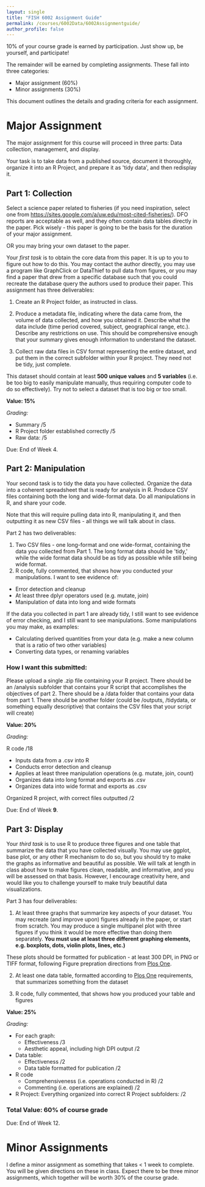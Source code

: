 ```yaml
---
layout: single
title: "FISH 6002 Assignment Guide"
permalink: /courses/6002Data/6002Assignmentguide/
author_profile: false
---
```


10% of your course grade is earned by participation. Just show up, be yourself, and participate!

The remainder will be earned by completing assignments. These fall into three categories:

- Major assignment (60%)
- Minor assignments (30%)

This document outlines the details and grading criteria for each assignment.

# Major Assignment
 
The major assignment for this course will proceed in three parts: Data collection, management, and display.

Your task is to take data from a published source, document it thoroughly, organize it into an R Project, and prepare it as 'tidy data', and then redisplay it. 

## Part 1: Collection

Select a science paper related to fisheries (if you need inspiration, select one from https://sites.google.com/a/uw.edu/most-cited-fisheries/). DFO reports are acceptable as well, and they often contain data tables directly in the paper. Pick wisely - this paper is going to be the basis for the duration of your major assignment.

OR you may bring your own dataset to the paper. 

Your *first task* is to obtain the core data from this paper. It is up to you to figure out how to do this. You may contact the author directly, you may use a program like GraphClick or DataThief to pull data from figures, or you may find a paper that drew from a specific database such that you could recreate the database query the authors used to produce their paper. This assignment has three deliverables:

1. Create an R Project folder, as instructed in class. 

2. Produce a metadata file, indicating where the data came from, the volume of data collected, and how you obtained it. Describe what the data include (time period covered, subject, geographical range, etc.). Describe any restrictions on use. This should be comprehensive enough that your summary gives enough information to understand the dataset.

3. Collect raw data files in CSV format representing the entire dataset, and put them in the correct subfolder within your R project. They need not be tidy, just complete.

This dataset should contain at least **500 unique values** and **5 variables** (i.e. be too big to easily manipulate manually, thus requiring computer code to do so effectively). Try not to select a dataset that is too big or too small.

**Value: 15%**

*Grading:*

- Summary /5
- R Project folder established correctly /5
- Raw data: /5

Due: End of Week 4.

## Part 2: Manipulation

Your second task is to tidy the data you have collected. Organize the data into a coherent spreadsheet that is ready for analysis in R. Produce CSV files containing both the long and wide-format data. Do all manipulations in R, and share your code.

Note that this will require pulling data into R, manipulating it, and then outputting it as new CSV files - all things we will talk about in class.

Part 2 has two deliverables:

1. Two CSV files - one long-format and one wide-format, containing the data you collected from Part 1. The long format data should be 'tidy,' while the wide format data should be as tidy as possible while still being wide format.
2. R code, fully commented, that shows how you conducted your manipulations. I want to see evidence of:

* Error detection and cleanup
* At least three dplyr operators used (e.g. mutate, join)
* Manipulation of data into long and wide formats

If the data you collected in part 1 are already tidy, I still want to see evidence of error checking, and I still want to see manipulations. Some manipulations you may make, as examples:

* Calculating derived quantities from your data (e.g. make a new column that is a ratio of two other variables)
* Converting data types, or renaming variables

### How I want this submitted:

Please upload a single .zip file containing your R project. 
There should be an /analysis subfolder that contains your R script that accomplishes the objectives of part 2. 
There should be a /data folder that contains your data from part 1. 
There should be another folder (could be /outputs, /tidydata, or something equally descriptive) that contains the CSV files that your script will create)

**Value: 20%**

*Grading:*

R code /18
  * Inputs data from a .csv into R
  * Conducts error detection and cleanup
  * Applies at least three manipulation operations (e.g. mutate, join, count)
  * Organizes data into long format and exports as .csv
  * Organizes data into wide format and exports as .csv
  
Organized R project, with correct files outputted /2

Due: End of Week **9**.

## Part 3: Display

Your *third task* is to use R to produce three figures and one table that summarize the data that you have collected visually. You may use ggplot, base plot, or any other R mechanism to do so, but you should try to make the graphs as informative and beautiful as possible. We will talk at length in class about how to make figures clean, readable, and informative, and you will be assessed on that basis. However, I encourage creativity here, and would like you to challenge yourself to make truly beautiful data visualizations.

Part 3 has four deliverables:

1. At least three graphs that summarize key aspects of your dataset. You may recreate (and improve upon) figures already in the paper, or start from scratch. You may produce a single multipanel plot with three figures if you think it would be more effective than doing them separately. **You must use at least three different graphing elements, e.g. boxplots, dots, violin plots, lines, etc.)**

These plots should be formatted for publication - at least 300 DPI, in PNG or TIFF format, following Figure prepration directions from [Plos One](http://journals.plos.org/plosone/s/figures). 

2. At least one data table, formatted according to [Plos One](http://journals.plos.org/plosone/s/tables) requirements, that summarizes something from the dataset

3. R code, fully commented, that shows how you produced your table and figures

**Value: 25%**

*Grading:*

- For each graph: 
  * Effectiveness /3 
  * Aesthetic appeal, including high DPI output /2 
- Data table:
  * Effectiveness /2
  * Data table formatted for publication /2
- R code 
  * Comprehensiveness (i.e. operations conducted in R) /2
  * Commenting (i.e. operations are explained) /2
- R Project: Everything organized into correct R Project subfolders: /2
  
### Total Value: 60% of course grade

Due: End of Week 12.

# Minor Assignments

I define a minor assignment as something that takes < 1 week to complete. You will be given directions on these in class. Expect there to be three minor assignments, which together will be worth 30% of the course grade.